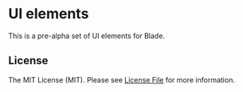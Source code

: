 # UI elements

This is a pre-alpha set of UI elements for Blade. 

## License

The MIT License (MIT). Please see [License File](LICENSE.md) for more information.
